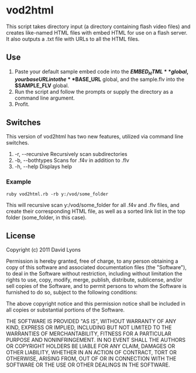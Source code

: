 ﻿vod2html
=======

This script takes directory input (a directory containing flash video files) and 
creates like-named HTML files with embed HTML for use on a flash server. It 
also outputs a .txt file with URLs to all the HTML files.

## Use

1. Paste your default sample embed code into the **$EMBED_HTML** global, your base URL into the
**$BASE_URL** global, and the sample.flv into the **$SAMPLE_FLV** global.
2. Run the script and follow the prompts or supply the directory as a command line argument.
3. Profit.

## Switches

This version of vod2html has two new features, utilized via command line switches. 

1. -r, --recursive		Recursively scan subdirectories
2. -b, --bothtypes		Scans for .f4v in addition to .flv
3. -h, --help			Displays help

### Example

	ruby vod2html.rb -rb y:/vod/some_folder

This will recursive scan y:/vod/some_folder for all .f4v and .flv files, and create their corresponding HTML file, as well as a sorted link list in the top folder (some_folder, in this case). 

## License

Copyright (c) 2011 David Lyons

Permission is hereby granted, free of charge, to any person obtaining a copy of this software and associated documentation files (the "Software"), 
to deal in the Software without restriction, including without limitation the rights to use, copy, modify, merge, publish, distribute, sublicense, 
and/or sell copies of the Software, and to permit persons to whom the Software is furnished to do so, subject to the following conditions:

The above copyright notice and this permission notice shall be included in all copies or substantial portions of the Software.

THE SOFTWARE IS PROVIDED "AS IS", WITHOUT WARRANTY OF ANY KIND, EXPRESS OR IMPLIED, INCLUDING BUT NOT LIMITED TO THE WARRANTIES OF MERCHANTABILITY, 
FITNESS FOR A PARTICULAR PURPOSE AND NONINFRINGEMENT. IN NO EVENT SHALL THE AUTHORS OR COPYRIGHT HOLDERS BE LIABLE FOR ANY CLAIM, DAMAGES OR OTHER 
LIABILITY, WHETHER IN AN ACTION OF CONTRACT, TORT OR OTHERWISE, ARISING FROM, OUT OF OR IN CONNECTION WITH THE SOFTWARE OR THE USE OR OTHER DEALINGS 
IN THE SOFTWARE.